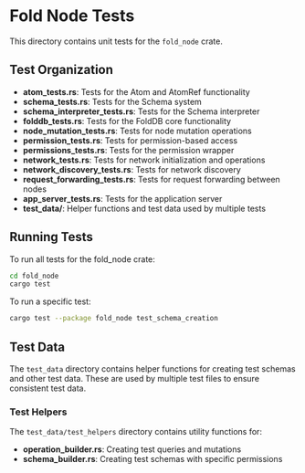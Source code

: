 # Fold Node Tests

This directory contains unit tests for the `fold_node` crate.

## Test Organization

- **atom_tests.rs**: Tests for the Atom and AtomRef functionality
- **schema_tests.rs**: Tests for the Schema system
- **schema_interpreter_tests.rs**: Tests for the Schema interpreter
- **folddb_tests.rs**: Tests for the FoldDB core functionality
- **node_mutation_tests.rs**: Tests for node mutation operations
- **permission_tests.rs**: Tests for permission-based access
- **permissions_tests.rs**: Tests for the permission wrapper
- **network_tests.rs**: Tests for network initialization and operations
- **network_discovery_tests.rs**: Tests for network discovery
- **request_forwarding_tests.rs**: Tests for request forwarding between nodes
- **app_server_tests.rs**: Tests for the application server
- **test_data/**: Helper functions and test data used by multiple tests

## Running Tests

To run all tests for the fold_node crate:

```bash
cd fold_node
cargo test
```

To run a specific test:

```bash
cargo test --package fold_node test_schema_creation
```

## Test Data

The `test_data` directory contains helper functions for creating test schemas and other test data. These are used by multiple test files to ensure consistent test data.

### Test Helpers

The `test_data/test_helpers` directory contains utility functions for:

- **operation_builder.rs**: Creating test queries and mutations
- **schema_builder.rs**: Creating test schemas with specific permissions
